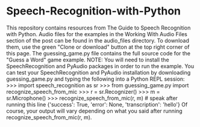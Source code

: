 # Speech-Recognition-with-Python
This repository contains resources from The  Guide to Speech Recognition with  Python.  Audio files for the examples in the Working With Audio Files section of the post can be found in the audio_files directory. To download them, use the green "Clone or download" button at the top right corner of this page.  The guessing_game.py file contains the full source code for the "Guess a Word" game example.      NOTE: You will need to install the SpeechRecognition and PyAudio packages in order to run the example.   You can test your SpeechRecognition and PyAudio installation by downloading guessing_game.py and typing the following into a Python REPL session:  >>> import speech_recognition as sr >>> from guessing_game.py import recognize_speech_from_mic >>> r = sr.Recognizer() >>> m = sr.Microphone() >>> recognize_speech_from_mic(r, m)  # speak after running this line {'success': True, 'error': None, 'transcription': 'hello'}  Of course, your output will vary depending on what you said after running recognize_speech_from_mic(r, m).
